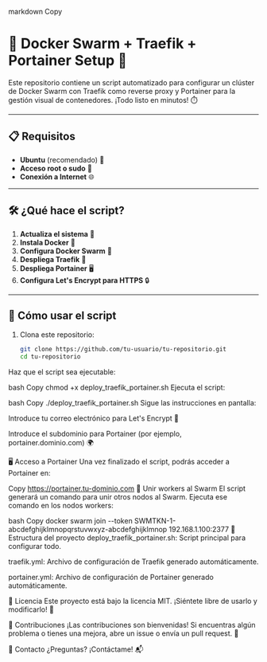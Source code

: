 markdown
Copy
# 🐳 Docker Swarm + Traefik + Portainer Setup 🚀

Este repositorio contiene un script automatizado para configurar un clúster de Docker Swarm con Traefik como reverse proxy y Portainer para la gestión visual de contenedores. ¡Todo listo en minutos! ⏱️

---

## 📋 Requisitos

- **Ubuntu** (recomendado) 🐧
- **Acceso root o sudo** 🔑
- **Conexión a Internet** 🌐

---

## 🛠️ ¿Qué hace el script?

1. **Actualiza el sistema** 🔄
2. **Instala Docker** 🐳
3. **Configura Docker Swarm** 🐝
4. **Despliega Traefik** 🚦
5. **Despliega Portainer** 🖥️
6. **Configura Let's Encrypt para HTTPS** 🔒

---

## 🚀 Cómo usar el script

1. Clona este repositorio:
   ```bash
   git clone https://github.com/tu-usuario/tu-repositorio.git
   cd tu-repositorio
Haz que el script sea ejecutable:

bash
Copy
chmod +x deploy_traefik_portainer.sh
Ejecuta el script:

bash
Copy
./deploy_traefik_portainer.sh
Sigue las instrucciones en pantalla:

Introduce tu correo electrónico para Let's Encrypt 📧

Introduce el subdominio para Portainer (por ejemplo, portainer.dominio.com) 🌍

🖥️ Acceso a Portainer
Una vez finalizado el script, podrás acceder a Portainer en:

Copy
https://portainer.tu-dominio.com
🐝 Unir workers al Swarm
El script generará un comando para unir otros nodos al Swarm. Ejecuta ese comando en los nodos workers:

bash
Copy
docker swarm join --token SWMTKN-1-abcdefghijklmnopqrstuvwxyz-abcdefghijklmnop 192.168.1.100:2377
📂 Estructura del proyecto
deploy_traefik_portainer.sh: Script principal para configurar todo.

traefik.yml: Archivo de configuración de Traefik generado automáticamente.

portainer.yml: Archivo de configuración de Portainer generado automáticamente.

📜 Licencia
Este proyecto está bajo la licencia MIT. ¡Siéntete libre de usarlo y modificarlo! 🎉

🙌 Contribuciones
¡Las contribuciones son bienvenidas! Si encuentras algún problema o tienes una mejora, abre un issue o envía un pull request. 🤝

📧 Contacto
¿Preguntas? ¡Contáctame! 📬
